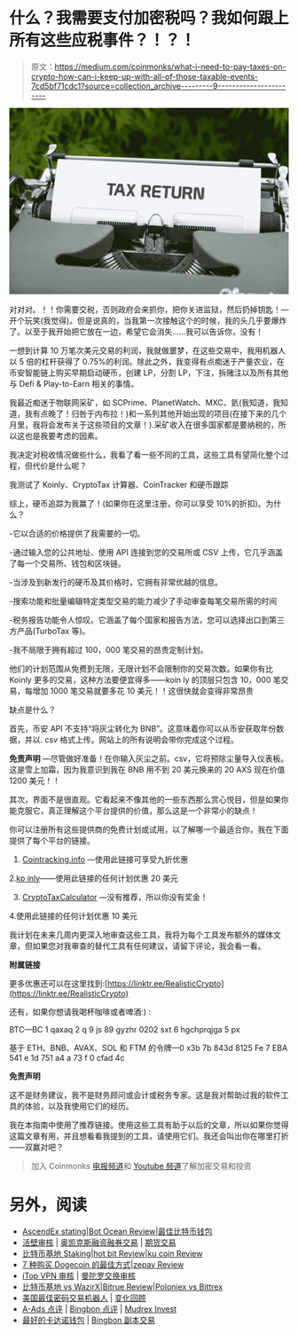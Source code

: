 # 什么？我需要支付加密税吗？我如何跟上所有这些应税事件？！？！

> 原文：<https://medium.com/coinmonks/what-i-need-to-pay-taxes-on-crypto-how-can-i-keep-up-with-all-of-those-taxable-events-7cd5bf71cdc1?source=collection_archive---------9----------------------->

![](img/32d31e7e1a80aa3dd696572eaea16f97.png)

对对对。！！你需要交税，否则政府会来抓你，把你关进监狱，然后扔掉钥匙！—开个玩笑(我觉得)。但是说真的，当我第一次接触这个的时候，我的头几乎要爆炸了。以至于我开始把它放在一边，希望它会消失……我可以告诉你，没有！

一想到计算 10 万笔次美元交易的利润，我就做噩梦，在这些交易中，我用机器人以 5 倍的杠杆获得了 0.75%的利润。除此之外，我变得有点痴迷于产量农业，在币安智能链上购买早期启动硬币，创建 LP，分割 LP，下注，拆赌注以及所有其他与 Defi & Play-to-Earn 相关的事情。

我最近痴迷于物联网采矿，如 SCPrime、PlanetWatch、MXC、氦(我知道，我知道，我有点晚了！归咎于内布拉！)和一系列其他开始出现的项目(在接下来的几个月里，我将会发布关于这些项目的文章！).采矿收入在很多国家都是要纳税的，所以这也是我要考虑的因素。

我决定对税收情况做些什么，我看了看一些不同的工具，这些工具有望简化整个过程，但代价是什么呢？

我测试了 Koinly、CryptoTax 计算器、CoinTracker 和硬币跟踪

综上，硬币追踪为我赢了！(如果你在这里注册，你可以享受 10%的折扣)。为什么？

-它以合适的价格提供了我需要的一切。

-通过输入您的公共地址、使用 API 连接到您的交易所或 CSV 上传，它几乎涵盖了每一个交易所、钱包和区块链。

-当涉及到新发行的硬币及其价格时，它拥有非常优越的信息。

-搜索功能和批量编辑特定类型交易的能力减少了手动审查每笔交易所需的时间

-税务报告功能令人惊叹。它涵盖了每个国家和报告方法，您可以选择出口到第三方产品(TurboTax 等)。

-我不局限于拥有超过 100，000 笔交易的昂贵定制计划。

他们的计划范围从免费到无限，无限计划不会限制你的交易次数。如果你有比 Koinly 更多的交易，这种方法要便宜得多——koin ly 的顶层只包含 10，000 笔交易，每增加 1000 笔交易就要多花 10 美元！！这很快就会变得非常昂贵

缺点是什么？

首先，币安 API 不支持“将灰尘转化为 BNB”。这意味着你可以从币安获取年份数据，并以. csv 格式上传。网站上的所有说明会带你完成这个过程。

**免责声明** —尽管做好准备！在你输入灰尘之前。csv，它将预除尘量导入仪表板。这是雪上加霜，因为我意识到我在 BNB 用不到 20 美元换来的 20 AXS 现在价值 1200 美元！！

其次，界面不是很直观。它看起来不像其他的一些东西那么赏心悦目，但是如果你能克服它，真正理解这个平台提供的价值，那么这是一个非常小的缺点！

你可以注册所有这些提供商的免费计划或试用，以了解哪一个最适合你，我在下面提供了每个平台的链接。

1. [Cointracking.info](https://bit.ly/3tXXlLV) —使用此链接可享受九折优惠

2.[ko inly](https://bit.ly/39QSyW1)——使用此链接的任何计划优惠 20 美元

3. [CryptoTaxCalculator](https://cryptotaxcalculator.io/) —没有推荐，所以你没有奖金！

4.使用此链接的任何计划优惠 10 美元

我计划在未来几周内更深入地审查这些工具，我将为每个工具发布额外的媒体文章，但如果您对我审查的替代工具有任何建议，请留下评论，我会看一看。

**附属链接**

更多优惠还可以在这里找到:[https://linktr.ee/RealisticCrypto](https://linktr.ee/RealisticCrypto)

还有，如果你想请我喝杯咖啡或者啤酒:) :

BTC—BC 1 qaxaq 2 q 9 js 89 gyzhr 0202 sxt 6 hgchprqjga 5 px

基于 ETH、BNB、AVAX、SOL 和 FTM 的令牌—0 x3b 7b 843d 8125 Fe 7 EBA 541 e 1d 751 a4 a 73 f 0 cfad 4c

**免责声明**

这不是财务建议，我不是财务顾问或会计或税务专家。这是我对帮助过我的软件工具的体验，以及我使用它们的经历。

我在本指南中使用了推荐链接。使用这些工具有助于以后的文章，所以如果你觉得这篇文章有用，并且想看看我提到的工具，请使用它们。我还会叫出你在哪里打折——双赢对吧？

> 加入 Coinmonks [电报频道](https://t.me/coincodecap)和 [Youtube 频道](https://www.youtube.com/c/coinmonks/videos)了解加密交易和投资

# 另外，阅读

*   [AscendEx stating](https://coincodecap.com/ascendex-staking)|[Bot Ocean Review](https://coincodecap.com/bot-ocean-review)|[最佳比特币钱包](https://coincodecap.com/bitcoin-wallets-india)
*   [活壁审核](https://coincodecap.com/huobi-review) | [奥凯克斯融资融券交易](https://coincodecap.com/okex-margin-trading) | [期货交易](https://coincodecap.com/futures-trading)
*   [比特币基地 Staking](https://coincodecap.com/coinbase-staking)|[hot bit Review](/coinmonks/hotbit-review-cd5bec41dafb)|[ku coin Review](https://coincodecap.com/kucoin-review)
*   [7 种购买 Dogecoin 的最佳方式](https://coincodecap.com/ways-to-buy-dogecoin)|[zepay Review](https://coincodecap.com/zebpay-review)
*   [iTop VPN 审核](https://coincodecap.com/itop-vpn-review) | [曼陀罗交换审核](https://coincodecap.com/mandala-exchange-review)
*   [比特币基地 vs WazirX](https://coincodecap.com/coinbase-vs-wazirx)|[Bitrue Review](https://coincodecap.com/bitrue-review)|[Poloniex vs Bittrex](https://coincodecap.com/poloniex-vs-bittrex)
*   [美国最佳密码交易机器人](https://coincodecap.com/crypto-trading-bots-in-the-us) | [变化回顾](https://coincodecap.com/changelly-review)
*   [A-Ads 点评](https://coincodecap.com/a-ads-review) | [Bingbon 点评](https://coincodecap.com/bingbon-review) | [Mudrex Invest](https://coincodecap.com/mudrex-invest-review-the-best-way-to-invest-in-crypto)
*   [最好的卡达诺钱包](https://coincodecap.com/best-cardano-wallets) | [Bingbon 副本交易](https://coincodecap.com/bingbon-copy-trading)
